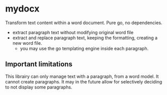# mydocx

Transform text content within a word document. Pure go, no dependencies.

* extract paragraph text without modifying original word file
* extract and replace paragraph text, keeping the formatting, creating a new word file.
    * you may use the go templating engine inside each paragraph.

## Important limitations

This librairy can only manage text with a paragraph, from a word model. It cannot create paragraphs.
It may in the future allow for selectively deciding to not display some paragraphs.
